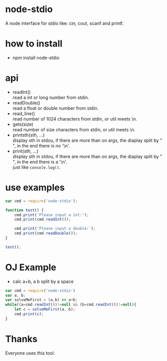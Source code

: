# node-stdio
A node interface for stdio like: cin, cout, scanf and printf.

# how to install
*  npm install node-stdio

# api
*   readInt()
<br />    read a int or long number from stdin.
*   readDouble()
<br />    read a float or double number from stdin.
*   read_line()
<br />    read number of 1024 characters from stdin, or util meets \n.
*   gets(size)
<br />    read number of size characters from stdin, or util meets \n.
*   printsth(sth, ...)
<br />    display sth in stdou, if there are more than on args, the diaplay split by " ", in the end there is no '\n'.
*   print(sth, ...)
<br />    display sth in stdou, if there are more than on args, the diaplay split by " ", in the end there is a '\n'.
<br />    just like `console.log()`.

# use examples
```js
var cmd = require('node-stdio');

function test() {
    cmd.print('Please input a int:');
    cmd.print(cmd.readInt());

    cmd.print('Please input a double:');
    cmd.print(cmd.readDouble());
}

test();
```

# OJ Example
* calc a+b, a b split by a space
```js
var cmd = require('node-stdio')
var a, b;
var solveMeFirst = (a,b) => a+b;
while((a=cmd.readInt())!=null && (b=cmd.readInt())!=null){
    let c = solveMeFirst(a, b);
    cmd.print(c);
}
```

# Thanks
Everyone uses this tool.
